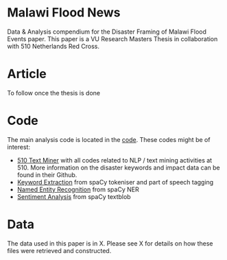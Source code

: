 # Malawi Flood News

Data & Analysis compendium for the Disaster Framing of Malawi Flood Events paper. This paper is a VU Research Masters Thesis in collaboration with 510 Netherlands Red Cross. 

# Article
To follow once the thesis is done

# Code
The main analysis code is located in the [code](https://github.com/hbrbailon/malawi_news/tree/main/code). These codes might be of interest:
* [510 Text Miner](https://github.com/rodekruis/text_mining/tree/master/scrape_newspapers) with all codes related to NLP / text mining activities at 510. More information on the disaster keywords and impact data can be found in their Github.
* [Keyword Extraction](https://github.com/hbrbailon/malawi_news/blob/main/code/keyword_extraction.ipynb) from spaCy tokeniser and part of speech tagging
* [Named Entity Recognition](https://github.com/hbrbailon/malawi_news/blob/main/code/ner.ipynb) from spaCy NER
* [Sentiment Analysis](https://github.com/hbrbailon/malawi_news/blob/main/code/sentiment.ipynb) from spaCy textblob

# Data
The data used in this paper is in X. Please see X for details on how these files were retrieved and constructed. 




